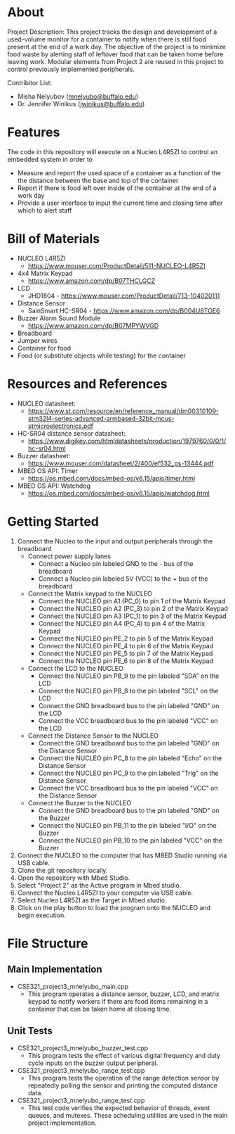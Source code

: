 # About
Project Description:
This project tracks the design and development of a used-volume monitor for a container to notify when there is still food present at the end of a work day.  The objective of the project is to minimize food waste by alerting staff of leftover food that can be taken home before leaving work.  Modular elements from Project 2 are reused in this project to control previously implemented peripherals.


Contribitor List:
- Misha Nelyubov (mnelyubo@buffalo.edu)
- Dr. Jennifer Winikus (jwinikus@buffalo.edu)


# Features
The code in this repository will execute on a Nucleo L4R5ZI to control an embedded system in order to
- Measure and report the used space of a container as a function of the the distance between the base and top of the container
- Report if there is food left over inside of the container at the end of a work day
- Provide a user interface to input the current time and closing time after which to alert staff


# Bill of Materials
- NUCLEO L4R5ZI
	- https://www.mouser.com/ProductDetail/511-NUCLEO-L4R5ZI
- 4x4 Matrix Keypad
	- https://www.amazon.com/dp/B07THCLGCZ
- LCD
	- JHD1804 - https://www.mouser.com/ProductDetail/713-104020111
- Distance Sensor
	- SainSmart HC-SR04 - https://www.amazon.com/dp/B004U8TOE6
- Buzzer Alarm Sound Module
	- https://www.amazon.com/dp/B07MPYWVGD
- Breadboard
- Jumper wires
- Container for food
- Food (or substitute objects while testing) for the container


# Resources and References
- NUCLEO datasheet:
	- https://www.st.com/resource/en/reference_manual/dm00310109-stm32l4-series-advanced-armbased-32bit-mcus-stmicroelectronics.pdf
- HC-SR04 distance sensor datasheet:
	- https://www.digikey.com/htmldatasheets/production/1979760/0/0/1/hc-sr04.html
- Buzzer datasheet:
	- https://www.mouser.com/datasheet/2/400/ef532_ps-13444.pdf
 - MBED OS API: Timer
 	- https://os.mbed.com/docs/mbed-os/v6.15/apis/timer.html
 - MBED OS API: Watchdog
 	- https://os.mbed.com/docs/mbed-os/v6.15/apis/watchdog.html


# Getting Started
1. Connect the Nucleo to the input and output peripherals through the breadboard
    - Connect power supply lanes
        - Connect a Nucleo pin labeled GND to the - bus of the breadboard
        - Connect a Nucleo pin labeled 5V (VCC) to the + bus of the breadboard
    - Connect the Matrix keypad to the NUCLEO
    	- Connect the NUCLEO pin A1 (PC_0) to pin 1 of the Matrix Keypad 
    	- Connect the NUCLEO pin A2 (PC_3) to pin 2 of the Matrix Keypad 
    	- Connect the NUCLEO pin A3 (PC_1) to pin 3 of the Matrix Keypad 
    	- Connect the NUCLEO pin A4 (PC_4) to pin 4 of the Matrix Keypad 
    	- Connect the NUCLEO pin PE_2 to pin 5 of the Matrix Keypad 
    	- Connect the NUCLEO pin PE_4 to pin 6 of the Matrix Keypad 
    	- Connect the NUCLEO pin PE_5 to pin 7 of the Matrix Keypad 
    	- Connect the NUCLEO pin PE_6 to pin 8 of the Matrix Keypad 
    - Connect the LCD to the NUCLEO
    	- Connect the NUCLEO pin PB_9 to the pin labeled "SDA" on the LCD
    	- Connect the NUCLEO pin PB_8 to the pin labeled "SCL" on the LCD
    	- Connect the GND breadboard bus to the pin labeled "GND" on the LCD
    	- Connect the VCC breadboard bus to the pin labeled "VCC" on the LCD
    - Connect the Distance Sensor to the NUCLEO
    	- Connect the GND breadboard bus to the pin labeled "GND" on the Distance Sensor
    	- Connect the NUCLEO pin PC_8 to the pin labeled "Echo" on the Distance Sensor
    	- Connect the NUCLEO pin PC_9 to the pin labeled "Trig" on the Distance Sensor
    	- Connect the VCC breadboard bus to the pin labeled "VCC" on the Distance Sensor
    - Connect the Buzzer to the NUCLEO
    	- Connect the GND breadboard bus to the pin labeled "GND" on the Buzzer
    	- Connect the NUCLEO pin PB_11 to the pin labeled "I/O" on the Buzzer
    	- Connect the NUCLEO pin PB_10 to the pin labeled "VCC" on the Buzzer
2. Connect the NUCLEO to the computer that has MBED Studio running via USB cable.
3. Clone the git repository locally.
4. Open the repository with Mbed Studio.
5. Select "Project 2" as the Active program in Mbed studio.
6. Connect the Nucleo L4R5ZI to your computer via USB cable.
7. Select Nucleo L4R5ZI as the Target in Mbed studio.
8. Click on the play button to load the program onto the NUCLEO and begin execution.



# File Structure
## Main Implementation
- CSE321_project3_mnelyubo_main.cpp
	-  This program operates a distance sensor, buzzer, LCD, and matrix keypad to notify workers if there are food items remaining in a container that can be taken home at closing time.


## Unit Tests
-  CSE321_project3_mnelyubo_buzzer_test.cpp
	-  This program tests the effect of various digital frequency and duty cycle inputs on the buzzer output peripheral.
-  CSE321_project3_mnelyubo_range_test.cpp
	-  This program tests the operation of the range detection sensor by repeatedly polling the sensor and printing the computed distance data.
-  CSE321_project3_mnelyubo_range_test.cpp
	-  This test code verifies the expected behavior of threads, event queues, and mutexes.  These scheduling utilities are used in the main project implementation.

